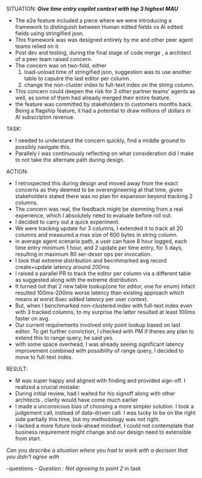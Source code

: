SITUATION:
***Give time entry copilot context with top 3 highest MAU***
- The e2e feature included a piece where we were introducing a framework to distinguish between Human edited fields vs AI edited fields using stringified json. 
- This framework was  was designed entirely by me and other peer agent teams relied on it.
- Post dev and testing, during the final stage of code merge , a architect of a peer team raised concern.
- The concern was on two-fold, either
    1. load-unload time of stringified json, suggestion was to use another table to caputre the last editor per column.
    2. change the non-cluster index to full-text index on the string column.
-  This concern could deepen the risk for 3 other partner teams' agents as well, as some of them had already merged their entire feature.
- the feature was committed by stakeholders to customers  months back. Being a flagship feature, it had a potential to draw millions of dollars in AI subscripton revenue.


TASK:
- I needed to understand the concern quickly, find a middle ground to possibly navigate this. 
- Parallely I was continuously reflecting on what consideration did I make to not take the alternate path during design.

ACTION:
- I retrospected this during design and moved away from the exact concerns as they deemed to be overengineering at that time, given stakeholders stated there was no plan for expansion beyond tracking 2 columns.
- The concern was real, the feedback might be stemming from a real experience, which I absolutely need to evaluate before roll out. 
- I decided to carry out a quick experiment.
- We were tracking update for 3 columns, I extended it to track all 20 columns and measured a max size of 600 bytes in string column.
- in average  agent scenario path, a user can have 8 hour logged, each time entry minimum 1 hour, and 2 update per time entry, for 5 days, resulting in maximum 80 ser-deser ops per invocation. 
- I took that extreme distribution and becnhmarked avg record create+update latency around 200ms
- I raised a parallel PR to track the editor per column via a different table as suggested along with the extreme distribution. 
- It turned out that 2 new table lookup(one for editor, one for enum) infact resulted 100ms-200ms worse latency than existing approach which means at worst 8sec added latency per user context.
- But, when I benchmarked non-clustered index with full-text index even with 3 tracked columns, to my surprise the latter resulted at least 100ms faster on avg.
- Our current requirements involved only point lookup based on last editor. To get further conviction, I checked with PM if theres any plan
to extend this to range query, he said yes.
- with some space overhead, I was already seeing significant latency improvement combined with possibility of range query, I decided to move to full-text index.


RESULT:
- M was super happy and aligned with finding and provided sign-off.
I realized a crucial mistake:
- During initial review, had I waited for his signoff along with other architects , clarity would have come much earlier
- I made a unconsicous bias of choosing a more simpler solution. I took a judgement call, instead of data-driven call. I was lucky to be on the right side partially this time, but my methodology was not right.
- I lacked a more future look-ahead mindset. I could not contemplate that business requirement might change and our design need to extensible from start.

<!-- This led me to a deeper insight that M's POV help me uncover : there are sql views across our system which are serving different forms by doing multiple table joins. 
I discussed with M and another architect (lets call him E) about their thought on considering stringified json or denormalization in deep nested joins. 

We created exploration feature in our roadmap where we (me, M and E) are investigating different sql views and evaluating points eligible for optimization. Its a ongoing effort and we are planning to conclude by few months. -->



*Can you describe a situation where you had to work with a decision that you didn't agree with*

-questions
    - *Question : Not agreeing to point 2* in task